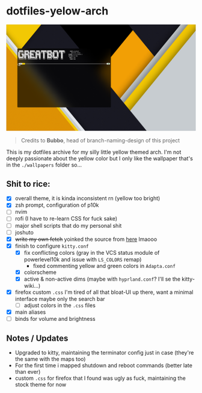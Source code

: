 #   dotfiles-yelow-arch

<img src="https://github.com/greatbot6120/yellowarch/blob/branchino-er-criminale/screenshots/example.png">

> Credits to **Bubbo**, head of branch-naming-design of this project

This is my dotfiles archive for my silly little yellow themed arch. I'm not deeply passionate about the yellow color but I only like the wallpaper that's in the `./wallpapers` folder so...

##  Shit to rice:

- [x] overall theme, it is kinda inconsistent rn (yellow too bright)
- [x] zsh prompt, configuration of p10k
- [ ] nvim
- [ ] rofi (I have to re-learn CSS for fuck sake)
- [ ] major shell scripts that do my personal shit
- [ ] joshuto  
- [x] ~~write my own fetch~~ yoinked the source from [here](https://github.com/13-CF/afetch.git) lmaooo
- [x] finish to configure `kitty.conf`
    - [x] fix conflicting colors (gray in the VCS status module of powerlevel10k and issue with `LS_COLORS` remap)   
        *   fixed commenting yellow and green colors in `Adapta.conf`      
    - [x] colorscheme
    - [x] active & non-active dims (maybe with `hyprland.conf`? I'll se the kitty-wiki...)
- [x] firefox custom `.css` I'm tired of all that bloat-UI up there, want a minimal interface maybe only the search bar
    - [ ] adjust colors in the `.css` files 
- [x] main aliases
- [ ] binds for volume and brightness

##  Notes / Updates

*   Upgraded to kitty, maintaining the terminator config just in case (they're the same with the maps too)
*   For the first time i mapped shutdown and reboot commands (better late than ever)
*   custom `.css` for firefox that I found was ugly as fuck, maintaining the stock theme for now
